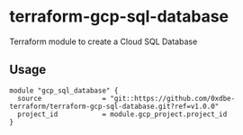 # terraform-gcp-sql-database

Terraform module to create a Cloud SQL Database

## Usage

```
module "gcp_sql_database" {
  source               = "git::https://github.com/0xdbe-terraform/terraform-gcp-sql-database.git?ref=v1.0.0"
  project_id           = module.gcp_project.project_id
}
```